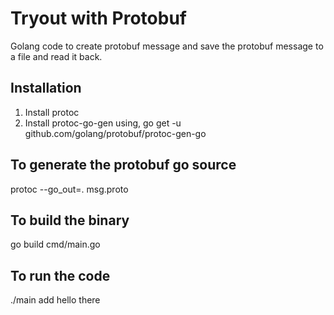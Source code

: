 # Tryout with Protobuf

Golang code to create protobuf message and save the protobuf message to a file and read it back.

## Installation

1. Install protoc
2. Install protoc-go-gen using, go get -u github.com/golang/protobuf/protoc-gen-go

## To generate the protobuf go source

protoc --go_out=. msg.proto
  
## To build the binary

go build cmd/main.go

## To run the code

./main add hello there
